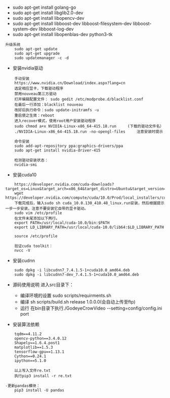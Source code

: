  - sudo apt-get install golang-go
 - sudo apt-get install libglib2.0-dev
 - sudo apt-get install libopencv-dev
 - sudo apt-get install libboost-dev libboost-filesystem-dev libboost-system-dev libboost-log-dev
 - sudo apt-get install libopenblas-dev python3-tk

```
升级系统
    sudo apt-get update
    sudo apt-get upgrade
    sudo updatemanager -c -d
```

 - 安装nvidia驱动
```
    手动安装
    https://www.nvidia.cn/Download/index.aspx?lang=cn
    选定相应显卡，下载驱动程序
    禁用nouveau第三方驱动
    打开编辑配置文件： sudo gedit /etc/modprobe.d/blacklist.conf
    在最后一行添加：blacklist nouveau
    改好后执行命令：sudo update-initramfs -u
    重启使之生效：reboot
    进入recover模式，使用root用户安装驱动程序
    sudo chmod a+x NVIDIA-Linux-x86_64-415.18.run     (下载的驱动文件名）
    ./NVIDIA-Linux-x86_64-415.18.run -no-opengl-files     注意安装时提示
    
    命令安装
    sudo add-apt-repository ppa:graphics-drivers/ppa
    sudo apt-get install nvidia-driver-415
    
    检测驱动安装状态：
    nvidia-smi
```
 - 安装cuda10
```
    https://developer.nvidia.com/cuda-downloads?target_os=Linux&target_arch=x86_64&target_distro=Ubuntu&target_version=1804&target_type=runfilelocal
    wget https://developer.nvidia.com/compute/cuda/10.0/Prod/local_installers/cuda_10.0.130_410.48_linux
    下载完成后，输入sudo sh cuda_10.0.130_410.48_linux.run安装，然后根据提示一步一步安装，注意不要安装它自带的显卡驱动。
    sudo vim /etc/profile
    在文件末尾添加以下两行。
    export PATH=/usr/local/cuda-10.0/bin:$PATH
    export LD_LIBRARY_PATH=/usr/local/cuda-10.0/lib64:$LD_LIBRARY_PATH
    
    source /etc/profile
    
    验证cuda toolkit：
    nvcc -V
```

 - 安装cudnn
```
    sudo dpkg -i libcudnn7_7.4.1.5-1+cuda10.0_amd64.deb
    sudo dpkg -i libcudnn7-dev_7.4.1.5-1+cuda10.0_amd64.deb
```

 - 源码使用说明
进入src目录下：
   - 编译环境的设置  sudo scripts/requirments.sh
   - 编译        sh scripts/build.sh release 1.0.0.0(会自动上传至ftp)
   - 运行        在bin目录下执行./GodeyeCrowVideo --setting=config/config.ini port


- 安装算法依赖

```
    tqdm==4.11.2
    opencv-python==3.4.0.12
    Shapely==1.6.4.post1
    matplotlib==1.5.3
    tensorflow-gpu==1.13.1
    Cython==0.24.1
    ipython==5.1.0

    以上写入文件re.txt
    执行pip3 install -r re.txt
```
    -更新pandas模块：
        pip3 install -U pandas